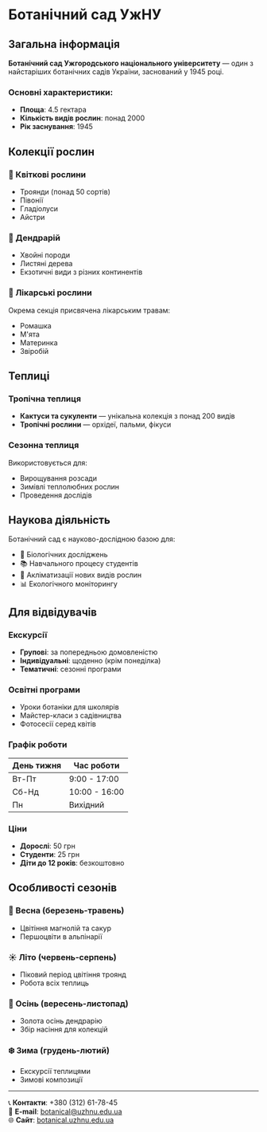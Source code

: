 # Ботанічний сад УжНУ

## Загальна інформація

**Ботанічний сад Ужгородського національного університету** — один з найстаріших ботанічних садів України, заснований у 1945 році.

### Основні характеристики:

- **Площа**: 4.5 гектара
- **Кількість видів рослин**: понад 2000
- **Рік заснування**: 1945

## Колекції рослин

### 🌺 Квіткові рослини

- Троянди (понад 50 сортів)
- Півонії
- Гладіолуси
- Айстри

### 🌲 Дендрарій

- Хвойні породи
- Листяні дерева
- Екзотичні види з різних континентів

### 🌿 Лікарські рослини

Окрема секція присвячена лікарським травам:

- Ромашка
- М'ята
- Материнка
- Звіробій

## Теплиці

### Тропічна теплиця

- **Кактуси та сукуленти** — унікальна колекція з понад 200 видів
- **Тропічні рослини** — орхідеї, пальми, фікуси

### Сезонна теплиця

Використовується для:

- Вирощування розсади
- Зимівлі теплолюбних рослин
- Проведення дослідів

## Наукова діяльність

Ботанічний сад є науково-дослідною базою для:

- 🔬 Біологічних досліджень
- 📚 Навчального процесу студентів
- 🌱 Акліматизації нових видів рослин
- 📊 Екологічного моніторингу

## Для відвідувачів

### Екскурсії

- **Групові**: за попередньою домовленістю
- **Індивідуальні**: щоденно (крім понеділка)
- **Тематичні**: сезонні програми

### Освітні програми

- Уроки ботаніки для школярів
- Майстер-класи з садівництва
- Фотосесії серед квітів

### Графік роботи

| День тижня | Час роботи    |
| ---------- | ------------- |
| Вт-Пт      | 9:00 - 17:00  |
| Сб-Нд      | 10:00 - 16:00 |
| Пн         | Вихідний      |

### Ціни

- **Дорослі**: 50 грн
- **Студенти**: 25 грн
- **Діти до 12 років**: безкоштовно

## Особливості сезонів

### 🌸 Весна (березень-травень)

- Цвітіння магнолій та сакур
- Першоцвіти в альпінарії

### ☀️ Літо (червень-серпень)

- Піковий період цвітіння троянд
- Робота всіх теплиць

### 🍂 Осінь (вересень-листопад)

- Золота осінь дендрарію
- Збір насіння для колекцій

### ❄️ Зима (грудень-лютий)

- Екскурсії теплицями
- Зимові композиції

---

📞 **Контакти**: +380 (312) 61-78-45  
📧 **E-mail**: botanical@uzhnu.edu.ua  
🌐 **Сайт**: [botanical.uzhnu.edu.ua](https://botanical.uzhnu.edu.ua)
